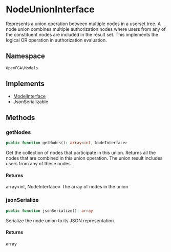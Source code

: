 # NodeUnionInterface

Represents a union operation between multiple nodes in a userset tree. A node union combines multiple authorization nodes where users from any of the constituent nodes are included in the result set. This implements the logical OR operation in authorization evaluation.

## Namespace
`OpenFGA\Models`

## Implements
* [ModelInterface](ModelInterface.md)
* JsonSerializable



## Methods
### getNodes


```php
public function getNodes(): array<int, NodeInterface>
```

Get the collection of nodes that participate in this union. Returns all the nodes that are combined in this union operation. The union result includes users from any of these nodes.


#### Returns
array&lt;int, NodeInterface&gt;
 The array of nodes in the union

### jsonSerialize


```php
public function jsonSerialize(): array
```

Serialize the node union to its JSON representation.


#### Returns
array

